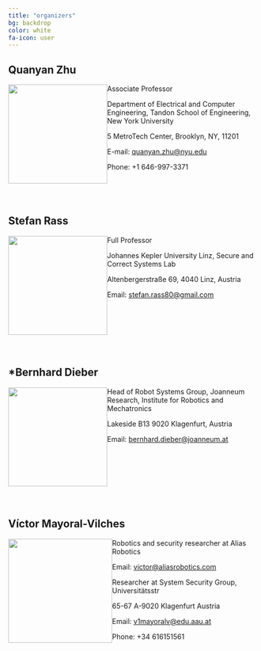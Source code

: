 ```yaml
---
title: "organizers"
bg: backdrop
color: white
fa-icon: user
---
```




## Quanyan Zhu 

<img style="float: left;" src="{{ site.baseurl }}{{ post.url }}/img/user_logo.png" width="200px">

Associate Professor

Department of Electrical and Computer Engineering, Tandon School of Engineering, New York University

5 MetroTech Center, Brooklyn, NY, 11201 

E-mail: [quanyan.zhu@nyu.edu](mailto:quanyan.zhu@nyu.edu)

Phone: +1 646-997-3371



<div style="clear:both">&nbsp;</div> <div style="clear:both">&nbsp;</div>

## Stefan Rass

<img style="float: left;" src="{{ site.baseurl }}{{ post.url }}/img/user_logo.png" width="200px">

Full Professor 

Johannes Kepler University Linz, Secure and Correct Systems Lab

Altenbergerstraße 69, 4040 Linz, Austria

Email: [stefan.rass80@gmail.com](mailto:stefan.rass80@gmail.com)



<div style="clear:both">&nbsp;</div> <div style="clear:both">&nbsp;</div>

## *Bernhard Dieber

<img style="float: left;" src="{{ site.baseurl }}{{ post.url }}/img/user_logo.png" width="200px">

Head of Robot Systems Group, Joanneum Research, Institute for Robotics and Mechatronics

Lakeside B13 9020 Klagenfurt, Austria

Email: [bernhard.dieber@joanneum.at](mailto:bernhard.dieber@joanneum.at)

 

<div style="clear:both">&nbsp;</div> <div style="clear:both">&nbsp;</div>

## Víctor Mayoral-Vilches

<img style="float: left;" src="{{ site.baseurl }}{{ post.url }}/img/user_logo.png" width="210px">

Robotics and security researcher at Alias Robotics

Email: [victor@aliasrobotics.com](mailto:victor@aliasrobotics.com) 

Researcher at System Security Group, Universitätsstr

65-67 A-9020 Klagenfurt Austria

Email: [v1mayoralv@edu.aau.at](mailto:v1mayoralv@edu.aau.at)

Phone: +34 616151561